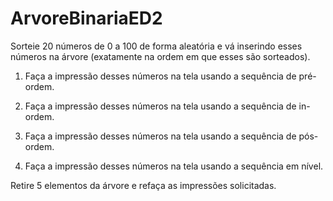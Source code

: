 # ArvoreBinariaED2


Sorteie 20 números de 0 a 100 de forma aleatória e vá inserindo esses números na árvore (exatamente na ordem em que esses são sorteados). 

1) Faça a impressão desses números na tela usando a sequência de pré-ordem.

2) Faça a impressão desses números na tela usando a sequência de in-ordem.

3) Faça a impressão desses números na tela usando a sequência de pós-ordem.

4) Faça a impressão desses números na tela usando a sequência em nível.

Retire 5 elementos da árvore e refaça as impressões solicitadas.
